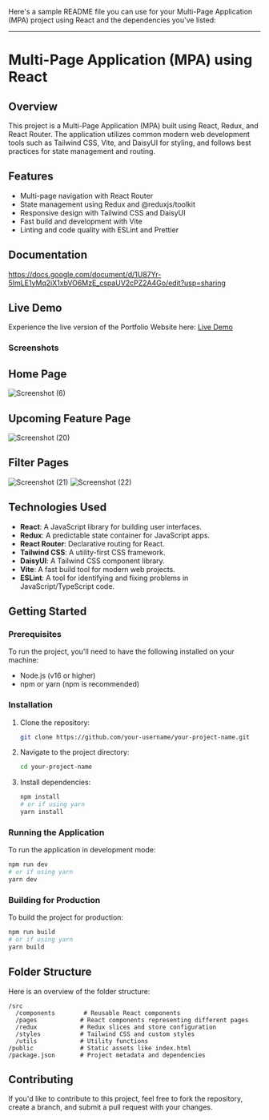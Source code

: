 Here's a sample README file you can use for your Multi-Page Application (MPA) project using React and the dependencies you've listed:

---

# Multi-Page Application (MPA) using React

## Overview
This project is a Multi-Page Application (MPA) built using React, Redux, and React Router. The application utilizes common modern web development tools such as Tailwind CSS, Vite, and DaisyUI for styling, and follows best practices for state management and routing.

## Features
- Multi-page navigation with React Router
- State management using Redux and @reduxjs/toolkit
- Responsive design with Tailwind CSS and DaisyUI
- Fast build and development with Vite
- Linting and code quality with ESLint and Prettier
## Documentation
https://docs.google.com/document/d/1U87Yr-5ImLE1yMq2iX1xbVO6MzE_cspaUV2cPZ2A4Go/edit?usp=sharing

## Live Demo

Experience the live version of the Portfolio Website here: [Live Demo](https://klizos-multi-page-application.vercel.app)

### Screenshots

## Home Page
![Screenshot (6)](https://github.com/user-attachments/assets/6c8032aa-a070-4198-917d-f297e5cb3532)

## Upcoming Feature Page
![Screenshot (20)](https://github.com/user-attachments/assets/c9e68e4c-1e3e-4d67-a615-cf9b9a9b0209)

## Filter Pages
![Screenshot (21)](https://github.com/user-attachments/assets/213f5b62-0dca-493b-a91a-44408aaaeb5a)
![Screenshot (22)](https://github.com/user-attachments/assets/4a42bf27-cb3e-4c26-b28e-2c00f8a8d84a)

## Technologies Used
- **React**: A JavaScript library for building user interfaces.
- **Redux**: A predictable state container for JavaScript apps.
- **React Router**: Declarative routing for React.
- **Tailwind CSS**: A utility-first CSS framework.
- **DaisyUI**: A Tailwind CSS component library.
- **Vite**: A fast build tool for modern web projects.
- **ESLint**: A tool for identifying and fixing problems in JavaScript/TypeScript code.

## Getting Started

### Prerequisites
To run the project, you'll need to have the following installed on your machine:
- Node.js (v16 or higher)
- npm or yarn (npm is recommended)

### Installation

1. Clone the repository:
   ```bash
   git clone https://github.com/your-username/your-project-name.git
   ```

2. Navigate to the project directory:
   ```bash
   cd your-project-name
   ```

3. Install dependencies:
   ```bash
   npm install
   # or if using yarn
   yarn install
   ```

### Running the Application

To run the application in development mode:

```bash
npm run dev
# or if using yarn
yarn dev
```

### Building for Production

To build the project for production:

```bash
npm run build
# or if using yarn
yarn build
```


## Folder Structure
Here is an overview of the folder structure:

```
/src
  /components        # Reusable React components
  /pages            # React components representing different pages
  /redux            # Redux slices and store configuration
  /styles           # Tailwind CSS and custom styles
  /utils            # Utility functions
/public             # Static assets like index.html
/package.json       # Project metadata and dependencies
```

## Contributing
If you'd like to contribute to this project, feel free to fork the repository, create a branch, and submit a pull request with your changes.
